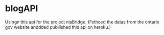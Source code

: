 # blogAPI
Usingn this api for the project niaBridge. (Fethced the datas from the ontario gov website anddded publlished this api on heroku.)
